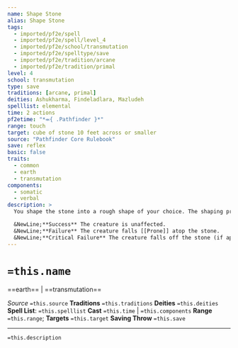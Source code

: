 ```yaml
---
name: Shape Stone
alias: Shape Stone
tags:
  - imported/pf2e/spell
  - imported/pf2e/spell/level_4
  - imported/pf2e/school/transmutation
  - imported/pf2e/spelltype/save
  - imported/pf2e/tradition/arcane
  - imported/pf2e/tradition/primal
level: 4
school: transmutation
type: save
traditions: [arcane, primal]
deities: Ashukharma, Findeladlara, Mazludeh
spelllist: elemental
time: 2 actions
pf2etime: "*⬺{ .Pathfinder }*"
range: touch
target: cube of stone 10 feet across or smaller
source: "Pathfinder Core Rulebook"
save: reflex
basic: false
traits:
  - common
  - earth
  - transmutation
components:
  - somatic
  - verbal
description: >
  You shape the stone into a rough shape of your choice. The shaping process is too crude to produce intricate parts, fine details, moving pieces, or the like. Any creatures standing atop the stone when you reshape it must each attempt a Reflex save or Acrobatics check.

  &NewLine;**Success** The creature is unaffected.
  &NewLine;**Failure** The creature falls [[Prone]] atop the stone.
  &NewLine;**Critical Failure** The creature falls off the stone (if applicable) and lands Prone.
---
```

# `=this.name`
==earth== | ==transmutation==

*Source* `=this.source`
**Traditions** `=this.traditions`
**Deities** `=this.deities`
**Spell List**: `=this.spelllist`
**Cast** `=this.time` | `=this.components`
**Range** `=this.range`; **Targets** `=this.target`
**Saving Throw** `=this.save`

***
`=this.description`
